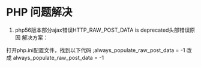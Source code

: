 PHP 问题解决
===========
1. php56版本部分ajax错误HTTP_RAW_POST_DATA is deprecated头部错误原因
解决方案：

打开php.ini配置文件，找到以下代码
;always_populate_raw_post_data = -1
改成
always_populate_raw_post_data = -1